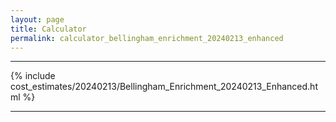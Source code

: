 ```yaml
---
layout: page
title: Calculator
permalink: calculator_bellingham_enrichment_20240213_enhanced
---
```


___

{% include cost_estimates/20240213/Bellingham_Enrichment_20240213_Enhanced.html %}

___

